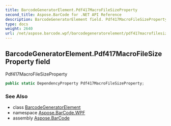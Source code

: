 ```yaml
---
title: BarcodeGeneratorElement.Pdf417MacroFileSizeProperty
second_title: Aspose.BarCode for .NET API Reference
description: BarcodeGeneratorElement field. Pdf417MacroFileSizeProperty
type: docs
weight: 2640
url: /net/aspose.barcode.wpf/barcodegeneratorelement/pdf417macrofilesizeproperty/
---
```

## BarcodeGeneratorElement.Pdf417MacroFileSizeProperty field

Pdf417MacroFileSizeProperty

```csharp
public static DependencyProperty Pdf417MacroFileSizeProperty;
```

### See Also

* class [BarcodeGeneratorElement](../)
* namespace [Aspose.BarCode.WPF](../../barcodegeneratorelement/)
* assembly [Aspose.BarCode](../../../)


